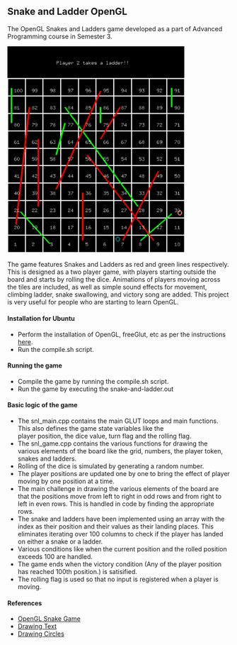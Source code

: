 
## Snake and Ladder OpenGL

The OpenGL Snakes and Ladders game developed as a part of Advanced Programming course in Semester 3.

<img src="board.png" style="width:400px;"/>

The game features Snakes and Ladders as red and green lines respectively. This is designed as a two player game, with players starting outside the board and starts by rolling the dice. Animations of players moving across the tiles are included, as well as simple sound effects for movement, climbing ladder, snake swallowing, and victory song are added. This project is very useful for people who are starting to learn OpenGL.

#### Installation for Ubuntu
- Perform the installation of OpenGL, freeGlut, etc as per the instructions [here](http://www.cse.iitm.ac.in/~vplab/courses/CG/opengl_start.html).
- Run the compile.sh script.

#### Running the game
- Compile the game by running the compile.sh script.
- Run the game by executing the snake-and-ladder.out

#### Basic logic of the game

- The snl_main.cpp contains the main GLUT loops and main functions. This also defines the game state variables like the \
player position, the dice value, turn flag and the rolling flag.
- The snl_game.cpp contains the various functions for drawing the various elements of the board like the grid, numbers, the player token, snakes and ladders.
- Rolling of the dice is simulated by generating a random number.
- The player positions are updated one by one to bring the effect of player moving by one position at a time.
- The main challenge in drawing the various elements of the board are that the positions move from left to right in odd rows and from right to left in even rows. This is handled in code by finding the appropriate rows.
- The snake and ladders have been implemented using an array with the index as their position and their values as their landing places. This eliminates iterating over 100 columns to check if the player has landed on either a snake or a ladder.
- Various conditions like when the current position and the rolled position exceeds 100 are handled.
- The game ends when the victory condition (Any of the player position has reached 100th position.) is satisified.
- The rolling flag is used so that no input is registered when a player is moving.

#### References
- [OpenGL Snake Game](https://www.youtube.com/watch?v=6Miai_t_ksw&list=PLWzp0Bbyy_3gXc0YBxiIR9Tb5KfmLSL_C)
- [Drawing Text](https://www.youtube.com/watch?v=elE__Nouv54)
- [Drawing Circles](https://stackoverflow.com/questions/22444450/drawing-circle-with-opengl)
